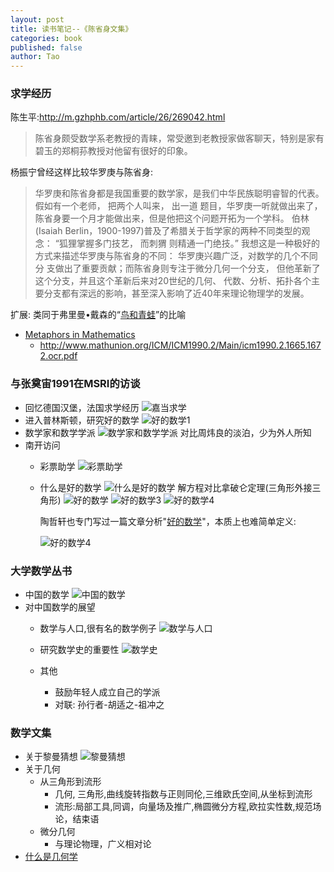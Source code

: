 ```yaml
---
layout: post
title: 读书笔记--《陈省身文集》
categories: book
published: false
author: Tao
---
```


### 求学经历

陈生平:<http://m.gzhphb.com/article/26/269042.html>

  >陈省身颇受数学系老教授的青睐，常受邀到老教授家做客聊天，特别是家有碧玉的郑桐荪教授对他留有很好的印象。

  杨振宁曾经这样比较华罗庚与陈省身:

  >华罗庚和陈省身都是我国重要的数学家，是我们中华民族聪明睿智的代表。假如有一个老师， 把两个人叫来， 出一道
  >题目，华罗庚一听就做出来了，陈省身要一个月才能做出来，但是他把这个问题开拓为一个学科。
  >伯林(Isaiah Berlin，1900-1997)普及了希腊关于哲学家的两种不同类型的观念： “狐狸掌握多门技艺， 而刺猬
  >则精通一门绝技。” 我想这是一种极好的方式来描述华罗庚与陈省身的不同： 华罗庚兴趣广泛，对数学的几个不同分
  >支做出了重要贡献；而陈省身则专注于微分几何一个分支， 但他革新了这个分支，并且这个革新后来对20世纪的几何、
  >代数、分析、拓扑各个主要分支都有深远的影响，甚至深入影响了近40年来理论物理学的发展。

  扩展: 类同于弗里曼•戴森的“[鸟和青蛙](http://news.sciencenet.cn/htmlnews/2011/8/251096-1.shtm)”的比喻

  - [Metaphors in Mathematics](http://imagine.enpc.fr/~aubrym/publications/2009-metaphors-in-mathematics.pdf)
    - <http://www.mathunion.org/ICM/ICM1990.2/Main/icm1990.2.1665.1672.ocr.pdf>

### 与张奠宙1991在MSRI的访谈
  - 回忆德国汉堡，法国求学经历
    ![嘉当求学]({{site.baseurl}}/img/chen-phd.png)
  - 进入普林斯顿，研究好的数学
    ![好的数学1]({{site.baseurl}}/img/chen-good-math.png)
  - 数学家和数学学派
    ![数学家和数学学派]({{site.baseurl}}/img/chen-insight.png)
    对比周炜良的淡泊，少为外人所知
- 南开访问
  - 彩票助学
    ![彩票助学]({{site.baseurl}}/img/chen-lottery.png)
  - 什么是好的数学
    ![什么是好的数学]({{site.baseurl}}/img/chen-good-math-2.png)
    解方程对比拿破仑定理(三角形外接三角形)
    ![好的数学]({{site.baseurl}}/img/chen-good-math.png)
    ![好的数学3]({{site.baseurl}}/img/chen-good-math3.png)
    ![好的数学4]({{site.baseurl}}/img/chen-good-math4.png)

    陶哲轩也专门写过一篇文章分析"[好的数学](http://www.changhai.org/articles/translation/mathematics/good_maths1.php)"，本质上也难简单定义:

    ![好的数学4]({{site.baseurl}}/img/tao-good-math.png)

### 大学数学丛书
  - 中国的数学
    ![中国的数学]({{site.baseurl}}/img/chen-chinese-math.png)
- 对中国数学的展望
  - 数学与人口,很有名的数学例子
    ![数学与人口]({{site.baseurl}}/img/chen-math-people.png)
  - 研究数学史的重要性
    ![数学史]({{site.baseurl}}/img/chen-china-math-history.png)

  - 其他
    - 鼓励年轻人成立自己的学派
    - 对联: 孙行者-胡适之-祖冲之

### 数学文集
  - 关于黎曼猜想
    ![黎曼猜想]({{site.baseurl}}/img/chen-liman.png)
  - 关于几何
    - 从三角形到流形
      - 几何, 三角形,曲线旋转指数与正则同伦,三维欧氏空间,从坐标到流形
      - 流形:局部工具,同调，向量场及推广,椭圆微分方程,欧拉实性数,规范场论，结束语
    - 微分几何
      - 与理论物理，广义相对论
  - [什么是几何学]({{site.baseurl}}/math/1987/04/21/what-is-geometry.html)